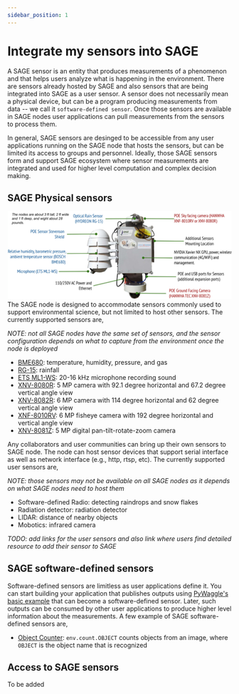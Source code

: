 ```yaml
---
sidebar_position: 1
---
```


# Integrate my sensors into SAGE

A SAGE sensor is an entity that produces measurements of a phenomenon and that helps users analyze what is happening in the environment. There are sensors already hosted by SAGE and also sensors that are being integrated into SAGE as a user sensor. A sensor does not necessarily mean a physical device, but can be a program producing measurements from data -- we call it `software-defined sensor`. Once those sensors are available in SAGE nodes user applications can pull measurements from the sensors to process them.

In general, SAGE sensors are desinged to be accessible from any user applications running on the SAGE node that hosts the sensors, but can be limited its access to groups and personnel. Ideally, those SAGE sensors form and support SAGE ecosystem where sensor measurements are integrated and used for higher level computation and complex decision making.

## SAGE Physical sensors
![Figure 1: Sensors of SAGE node](./images/Sage_Node.jpg)
The SAGE node is designed to accommodate sensors commonly used to support environmental science, but not limited to host other sensors. The currently supported sensors are,

_NOTE: not all SAGE nodes have the same set of sensors, and the sensor configuration depends on what to capture from the environment once the node is deployed_
- [BME680](https://sage-commons.sdsc.edu/dataset/bme680): temperature, humidity, pressure, and gas
- [RG-15](https://sage-commons.sdsc.edu/dataset/rg-15): rainfall
- [ETS ML1-WS](missing_link): 20-16 kHz microphone recording sound
- [XNV-8080R](https://sage-commons.sdsc.edu/dataset/xnv-8080r): 5 MP camera with 92.1 degree horizontal and 67.2 degree vertical angle view
- [XNV-8082R](https://sage-commons.sdsc.edu/dataset/xnv-8082r):  6 MP camera with 114 degree horizontal and 62 degree vertical angle view
- [XNF-8010RV](https://sage-commons.sdsc.edu/dataset/xnf-8010rv): 6 MP fisheye camera with 192 degree horizontal and vertical angle view
- [XNV-8081Z](https://sage-commons.sdsc.edu/dataset/xnv-8081z): 5 MP digital pan-tilt-rotate-zoom camera

Any collaborators and user communities can bring up their own sensors to SAGE node. The node can host sensor devices that support serial interface as well as network interface (e.g., http, rtsp, etc). The currently supported user sensors are,

_NOTE: those sensors may not be available on all SAGE nodes as it depends on what SAGE nodes need to host them_
- Software-defined Radio: detecting raindrops and snow flakes
- Radiation detector: radiation detector
- LIDAR: distance of nearby objects
- Mobotics: infrared camera

_TODO: add links for the user sensors and also link where users find detailed resource to add their sensor to SAGE_

## SAGE software-defined sensors
Software-defined sensors are limitless as user applications define it. You can start building your application that publishes outputs using [PyWaggle's basic example](https://github.com/waggle-sensor/pywaggle/blob/main/docs/writing-a-plugin.md#basic-example) that can become a software-defined sensor. Later, such outputs can be consumed by other user applications to produce higher level information about the measurements. A few example of SAGE software-defined sensors are,

- [Object Counter](https://github.com/waggle-sensor/plugin-objectcounter): `env.count.OBJECT` counts objects from an image, where `OBJECT` is the object name that is recognized

## Access to SAGE sensors
To be added